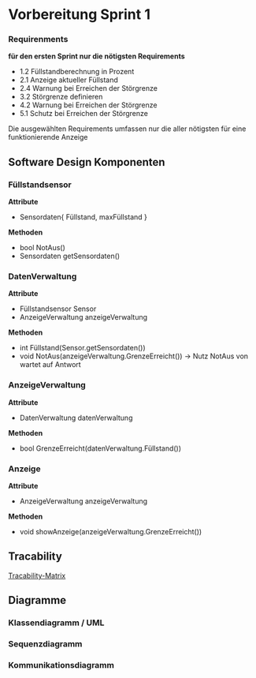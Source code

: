 # Vorbereitung Sprint 1

### Requirenments

**für den ersten Sprint nur die nötigsten Requirements**

- 1.2 Füllstandberechnung in Prozent
- 2.1 Anzeige aktueller Füllstand
- 2.4 Warnung bei Erreichen der Störgrenze
- 3.2 Störgrenze definieren
- 4.2 Warnung bei Erreichen der Störgrenze
- 5.1 Schutz bei Erreichen der Störgrenze

Die ausgewählten Requirements umfassen nur die aller nötigsten für eine funktionierende Anzeige

## Software Design Komponenten

### Füllstandsensor

**Attribute**
- Sensordaten{ Füllstand, maxFüllstand }

**Methoden**
- bool NotAus()
- Sensordaten getSensordaten()

### DatenVerwaltung

**Attribute**
- Füllstandsensor Sensor
- AnzeigeVerwaltung anzeigeVerwaltung

**Methoden**
- int Füllstand(Sensor.getSensordaten())
- void NotAus(anzeigeVerwaltung.GrenzeErreicht()) -> Nutz NotAus von wartet auf Antwort

### AnzeigeVerwaltung

**Attribute**
- DatenVerwaltung datenVerwaltung

**Methoden**
- bool GrenzeErreicht(datenVerwaltung.Füllstand())

### Anzeige

**Attribute**
- AnzeigeVerwaltung anzeigeVerwaltung

**Methoden**
- void showAnzeige(anzeigeVerwaltung.GrenzeErreicht())

## Tracability

[Tracability-Matrix](/docs/Tracability.md)

## Diagramme

### Klassendiagramm / UML



### Sequenzdiagramm


### Kommunikationsdiagramm

